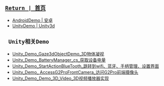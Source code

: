 ##  [ `Return | 首页` ](https://github.com/PicoSupport/PicoSupport)
* [AndroidDemo | 安卓](https://github.com/PicoSupport/PicoSupport/blob/master/android.md)
* [UnityDemo | Unity3d](https://github.com/PicoSupport/PicoSupport/blob/master/unity.md)


## ` Unity相关Demo`

* [Unity_Demo_Gaze3dObjectDemo_3D物体凝视][01]
* [Unity_Demo_BatteryManager_cs_获取设备电量][02]
* [Unity_Demo_StartActionBlueTooth_跳转到wifi、蓝牙、手柄管理、设置界面][03]
* [Unity_Demo_ AccessG2ProFrontCamera_访问G2Pro前端摄像头][04]
* [Unity_Demo_Demo_3D_Video_3D视频播放器实现][05]


[01]: https://github.com/PicoSupport/Unity_Demo_Gaze3dObjectDemo2.7.6
[02]: https://github.com/PicoSupport/Unity_Demo_BatteryManager
[03]: https://github.com/PicoSupport/Unity_Demo_StartActionBlueTooth_SDK_v2.7.6
[04]: https://github.com/PicoSupport/Unity_Demo_GetPhoneCameraImageDemo
[05]: https://github.com/PicoSupport/Unity_Demo_3D_Video_20181127SDKv2.7.6
 
